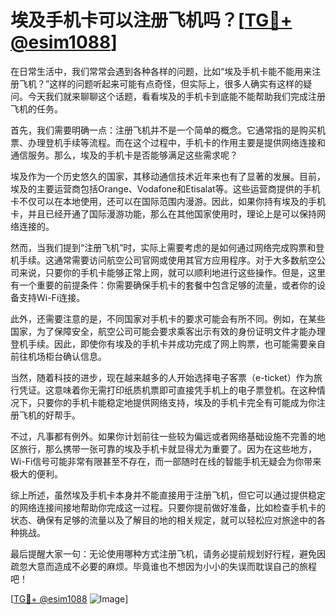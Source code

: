 # 埃及手机卡可以注册飞机吗？[[TG💪+ @esim1088](https://t.me/s/esim1088)]

在日常生活中，我们常常会遇到各种各样的问题，比如“埃及手机卡能不能用来注册飞机？”这样的问题听起来可能有点奇怪，但实际上，很多人确实有这样的疑问。今天我们就来聊聊这个话题，看看埃及的手机卡到底能不能帮助我们完成注册飞机的任务。

首先，我们需要明确一点：注册飞机并不是一个简单的概念。它通常指的是购买机票、办理登机手续等流程。而在这个过程中，手机卡的作用主要是提供网络连接和通信服务。那么，埃及的手机卡是否能够满足这些需求呢？

埃及作为一个历史悠久的国家，其移动通信技术近年来也有了显著的发展。目前，埃及的主要运营商包括Orange、Vodafone和Etisalat等。这些运营商提供的手机卡不仅可以在本地使用，还可以在国际范围内漫游。因此，如果你持有埃及的手机卡，并且已经开通了国际漫游功能，那么在其他国家使用时，理论上是可以保持网络连接的。

然而，当我们提到“注册飞机”时，实际上需要考虑的是如何通过网络完成购票和登机手续。这通常需要访问航空公司官网或使用其官方应用程序。对于大多数航空公司来说，只要你的手机卡能够正常上网，就可以顺利地进行这些操作。但是，这里有一个重要的前提条件：你需要确保手机卡的套餐中包含足够的流量，或者你的设备支持Wi-Fi连接。

此外，还需要注意的是，不同国家对手机卡的要求可能会有所不同。例如，在某些国家，为了保障安全，航空公司可能会要求乘客出示有效的身份证明文件才能办理登机手续。因此，即使你有埃及的手机卡并成功完成了网上购票，也可能需要亲自前往机场柜台确认信息。

当然，随着科技的进步，现在越来越多的人开始选择电子客票（e-ticket）作为旅行凭证。这意味着你无需打印纸质机票即可直接凭手机上的电子票登机。在这种情况下，只要你的手机卡能稳定地提供网络支持，埃及的手机卡完全有可能成为你注册飞机的好帮手。

不过，凡事都有例外。如果你计划前往一些较为偏远或者网络基础设施不完善的地区旅行，那么携带一张可靠的埃及手机卡就显得尤为重要了。因为在这些地方，Wi-Fi信号可能非常有限甚至不存在，而一部随时在线的智能手机无疑会为你带来极大的便利。

综上所述，虽然埃及手机卡本身并不能直接用于注册飞机，但它可以通过提供稳定的网络连接间接地帮助你完成这一过程。只要你提前做好准备，比如检查手机卡的状态、确保有足够的流量以及了解目的地的相关规定，就可以轻松应对旅途中的各种挑战。

最后提醒大家一句：无论使用哪种方式注册飞机，请务必提前规划好行程，避免因疏忽大意而造成不必要的麻烦。毕竟谁也不想因为小小的失误而耽误自己的旅程吧！

[[TG💪+ @esim1088](https://t.me/s/esim1088) ![Image](https://i.postimg.cc/4NQfJmqS/Snipaste-2025-05-13-00-14-12.png)]